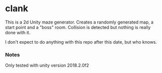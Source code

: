clank
=====================

This is a 2d Unity maze generator.
Creates a randomly generated map, a start point and a "boss" room.
Collision is detected but nothing is really done with it.

I don't expect to do anything with this repo after this date, but who knows.

### Notes
Only tested with unity version 2018.2.0f2